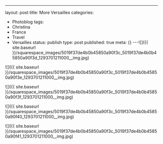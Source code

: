 ---
layout: post
title: More Versailles
categories:
- Photoblog
tags:
- Christina
- France
- Travel
- Versailles
status: publish
type: post
published: true
meta: {}
---![]({{ site.baseurl }}/squarespace_images/5019f37de4b0b45850a90f3c_5019f37de4b0b45850a90f3d_1293701211000__img.jpg)
  

  
   
![]({{ site.baseurl }}/squarespace_images/5019f37de4b0b45850a90f3c_5019f37de4b0b45850a90f3e_1293701211000__img.jpg)
  

  
   
![]({{ site.baseurl }}/squarespace_images/5019f37de4b0b45850a90f3c_5019f37de4b0b45850a90f3f_1293701211000__img.jpg)
  

  
   
![]({{ site.baseurl }}/squarespace_images/5019f37de4b0b45850a90f3c_5019f37de4b0b45850a90f40_1293701211000__img.jpg)
  

  
   
![]({{ site.baseurl }}/squarespace_images/5019f37de4b0b45850a90f3c_5019f37de4b0b45850a90f41_1293701211000__img.jpg)
